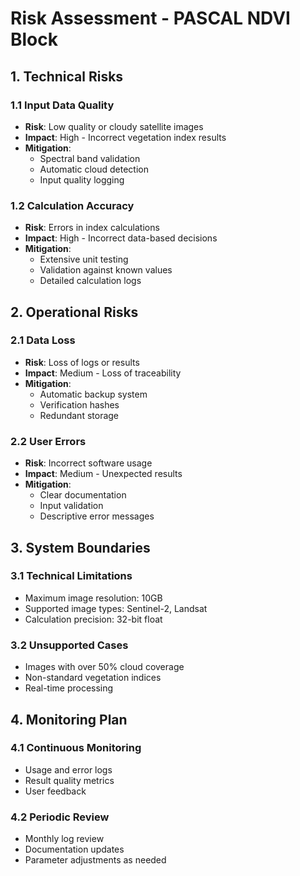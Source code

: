 # Risk Assessment - PASCAL NDVI Block

## 1. Technical Risks

### 1.1 Input Data Quality
- **Risk**: Low quality or cloudy satellite images
- **Impact**: High - Incorrect vegetation index results
- **Mitigation**: 
  - Spectral band validation
  - Automatic cloud detection
  - Input quality logging

### 1.2 Calculation Accuracy
- **Risk**: Errors in index calculations
- **Impact**: High - Incorrect data-based decisions
- **Mitigation**:
  - Extensive unit testing
  - Validation against known values
  - Detailed calculation logs

## 2. Operational Risks

### 2.1 Data Loss
- **Risk**: Loss of logs or results
- **Impact**: Medium - Loss of traceability
- **Mitigation**:
  - Automatic backup system
  - Verification hashes
  - Redundant storage

### 2.2 User Errors
- **Risk**: Incorrect software usage
- **Impact**: Medium - Unexpected results
- **Mitigation**:
  - Clear documentation
  - Input validation
  - Descriptive error messages

## 3. System Boundaries

### 3.1 Technical Limitations
- Maximum image resolution: 10GB
- Supported image types: Sentinel-2, Landsat
- Calculation precision: 32-bit float

### 3.2 Unsupported Cases
- Images with over 50% cloud coverage
- Non-standard vegetation indices
- Real-time processing

## 4. Monitoring Plan

### 4.1 Continuous Monitoring
- Usage and error logs
- Result quality metrics
- User feedback

### 4.2 Periodic Review
- Monthly log review
- Documentation updates
- Parameter adjustments as needed